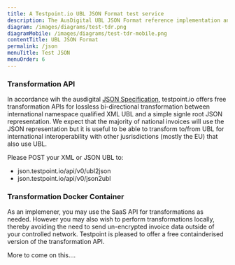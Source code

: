 ```yaml
---
title: A Testpoint.io UBL JSON Format test service
description: The AusDigital UBL JSON Format reference implementation and test suite.
diagram: /images/diagrams/test-tdr.png
diagramMobile: /images/diagrams/test-tdr-mobile.png
contentTitle: UBL JSON Format
permalink: /json
menuTitle: Test JSON
menuOrder: 6
---
```

### Transformation API

In accordance wih the ausdigital [JSON Specification](https://github.com/ausdigital/ausdigital-json), testpoint.io offers free transformation APIs for lossless bi-directional transformation between international namespace qualified XML UBL and a simple signle root JSON representation.  We expect that the majority of national invoices will use the JSON representation but it is useful to be able to transform to/from UBL for international interoperability with other jusrisdictions (mostly the EU) that also use UBL.

Please POST your XML or JSON UBL to:

* json.testpoint.io/api/v0/ubl2json
* json.testpoint.io/api/v0/json2ubl

### Transformation Docker Container

As an implemener, you may use the SaaS API for transformations as needed.  However you may also wish to perform transformations locally, thereby avoiding the need to send un-encrypted invoice data outside of your controlled network.   Testpoint is pleased to offer a free containderised version of the transformation API.

More to come on this....

